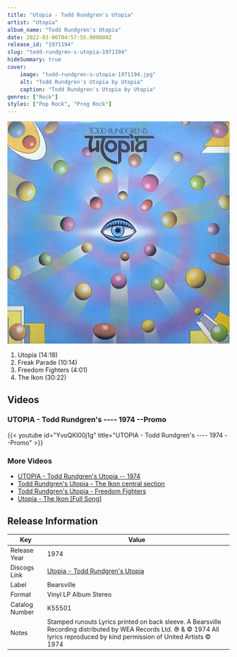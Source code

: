 ```yaml
---
title: "Utopia - Todd Rundgren's Utopia"
artist: "Utopia"
album_name: "Todd Rundgren's Utopia"
date: 2022-03-06T04:57:55.000000Z
release_id: "1971194"
slug: "todd-rundgren-s-utopia-1971194"
hideSummary: true
cover:
    image: "todd-rundgren-s-utopia-1971194.jpg"
    alt: "Todd Rundgren's Utopia by Utopia"
    caption: "Todd Rundgren's Utopia by Utopia"
genres: ["Rock"]
styles: ["Pop Rock", "Prog Rock"]
---
```


![Todd Rundgren's Utopia by Utopia](todd-rundgren-s-utopia-1971194.jpg)

<!-- section break -->

1. Utopia (14:18)
2. Freak Parade (10:14)
3. Freedom Fighters (4:01)
4. The Ikon (30:22)

<!-- section break -->




## Videos
### UTOPIA - Todd Rundgren's ---- 1974 --Promo
{{< youtube id="YvoQKl00j1g" title="UTOPIA - Todd Rundgren's ---- 1974 --Promo" >}}<br>

### More Videos

- [UTOPIA - Todd Rundgren's Utopia -- 1974](https://www.youtube.com/watch?v=CO0aqSBTVJk)
- [Todd Rundgren's Utopia - The Ikon central section](https://www.youtube.com/watch?v=iugdJ0vEaHw)
- [Todd Rundgren's Utopia - Freedom Fighters](https://www.youtube.com/watch?v=ZNHXQLWIpK4)
- [Utopia - The Ikon [Full Song]](https://www.youtube.com/watch?v=SCrkk1FsFAw)


## Release Information
|  Key           | Value                                                |
| ---------------| ---------------------------------------------------- |
| Release Year   | 1974                                   |
| Discogs Link   | [Utopia - Todd Rundgren's Utopia](https://www.discogs.com/release/1971194-Utopia-Todd-Rundgrens-Utopia) |
| Label          | Bearsville |
| Format         | Vinyl LP Album Stereo |
| Catalog Number | K55501 |
| Notes | Stamped runouts Lyrics printed on back sleeve. A Bearsville Recording distributed by WEA Records Ltd. ℗ & © 1974 All lyrics reproduced by kind permission of United Artists © 1974 |